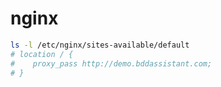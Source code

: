 nginx
=====

```bash
ls -l /etc/nginx/sites-available/default
# location / {
#    proxy_pass http://demo.bddassistant.com;
# }
```